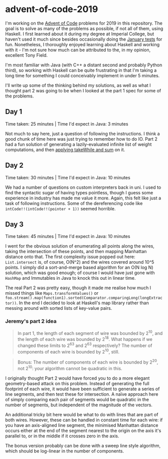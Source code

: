 # advent-of-code-2019
I'm working on the [Advent of Code](https://adventofcode.com/) problems for 2019 in this repository.
The goal is to solve as many of the problems as possible, if not all of them, using Haskell. I first learned about it during 
my degree at Imperial College, but haven't used it much since besides occasionally doing the 
[January tests](http://wp.doc.ic.ac.uk/ajf/haskell-tests/) for fun. Nonetheless, I thoroughly enjoyed learning about Haskell
and working with it - I'm not sure how much can be attributed to the, in my opinion, excellent Tony Field.

I'm most familiar with Java (with C++ a distant second and probably Python third), so working with Haskell can be quite 
frustrating in that I'm taking a long time for something I could conceivably implement in under 5 minutes.

I'll write up some of the thinking behind my solutions, as well as what I thought part 2 was going to be when I looked at the
part 1 spec for some of the problems.

## Day 1
Time taken: 25 minutes | Time I'd expect in Java: 3 minutes

Not much to say here, just a question of following the instructions. I think a good chunk of time here was just trying to
remember how to do IO. Part 2 had a fun solution of generating a lazily-evaluated infinite list of weight computations,
and then [applying takeWhile and sum](https://github.com/jeremyk-91/advent-of-code-2019/blob/master/1/problem-1.hs#L14) on it.

## Day 2
Time taken: 30 minutes | Time I'd expect in Java: 10 minutes

We had a number of questions on custom interpreters back in uni. I used to find the syntactic sugar of having types
pointless, though I guess some experience in industry has made me value it more. Again, this felt like just a task of
following instructions. Some of the dereferencing code like `intCode!!(intCode!!(pointer + 1))` seemed horrible.

## Day 3
Time taken: 45 minutes | Time I'd expect in Java: 10 minutes

I went for the obvious solution of enumerating all points along the wires, taking the intersection of these points, and then
mapping Manhattan distance onto that. The first complexity issue popped out here: `List.intersect` is, of course, O(N^2) and
the wires covered around 10^5 points. I simply did a sort-and-merge based algorithm for an O(N log N) solution, which was
good enough; of course I would have just gone with `HashMap` and Immutables in Java to knock this out in linear time.

The real Part 2 was pretty easy, though it made me realise how much I missed things like `Maps.transformValues()` or
`foo.stream().map(function1).sorted(Comparator.comparingLong(longExtractor))`. In the end I decided to look at Haskell's
map library rather than messing around with sorted lists of key-value pairs.

### Jeremy's part 2 idea

> In part 1, the length of each segment of wire was bounded by 2<sup>10</sup>, and the length of each wire was bounded by
  2<sup>18</sup>. What happens if we changed these limits to 2<sup>63</sup> and 2<sup>63</sup> respectively? The number
  of components of each wire is bounded by 2<sup>10</sup>, still.
  
> Bonus: The number of components of each wire is bounded by 2<sup>20</sup>, not 2<sup>10</sup>: your algorithm
  cannot be quadratic in this.

I originally thought Part 2 would have forced you to do a more elegant geometry-based attack on this problem. Instead of
generating the full footprint of each wire, it would have been sufficient to generate a series of line segments, and then
test these for intersection. A naïve approach here of simply comparing each pair of segments would be quadratic in the
number of segments, but independent of the magnitude of the vectors.

An additional tricky bit here would be what to do with lines that are part of both wires. However, these can be handled
in constant time for each wire: if you have an axis-aligned line segment, the minimised Manhattan distance occurs either at 
the end of the segment nearest to the origin on the axis it's parallel to, or in the middle if it crosses zero in the axis.

The bonus version probably can be done with a sweep line style algorithm, which should be log-linear in the number of 
components.
